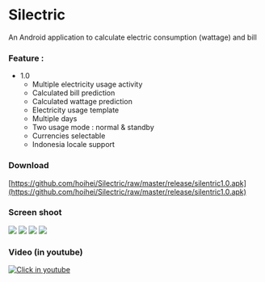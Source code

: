 Silectric
=========
An Android application to calculate electric consumption (wattage) and bill


### Feature :
* 1.0
  * Multiple electricity usage activity
  * Calculated bill prediction
  * Calculated wattage prediction
  * Electricity usage template
  * Multiple days
  * Two usage mode : normal & standby
  * Currencies selectable
  * Indonesia locale support

### Download
[https://github.com/hoihei/Silectric/raw/master/release/silentric1.0.apk](https://github.com/hoihei/Silectric/raw/master/release/silentric1.0.apk)

### Screen shoot
![](http://i.imgur.com/AiVnRXr.png)
![](http://i.imgur.com/3BlT6Hx.png)
![](http://i.imgur.com/4kIxojF.png)
![](http://i.imgur.com/ha7o52r.png)

### Video (in youtube)
[![Click in youtube](https://img.youtube.com/vi/q8GZnqMg5ck/0.jpg)](https://www.youtube.com/watch?v=q8GZnqMg5ck)
